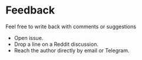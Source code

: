# Feedback

Feel free to write back with comments or suggestions

- Open issue.
- Drop a line on a Reddit discussion.
- Reach the author directly by email or Telegram.
